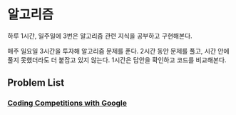 # 알고리즘

하루 1시간, 일주일에 3번은 알고리즘 관련 지식을 공부하고 구현해본다.

매주 일요일 3시간을 투자해 알고리즘 문제를 푼다.
2시간 동안 문제를 풀고, 시간 안에 풀지 못했더라도 더 붙잡고 있지 않는다.
1시간은 답안을 확인하고 코드를 비교해본다.

## Problem List

### [Coding Competitions with Google](https://codingcompetitions.withgoogle.com/kickstart/archive)